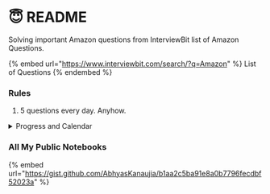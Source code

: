 # 😇 README

Solving important Amazon questions from InterviewBit list of Amazon Questions.&#x20;

{% embed url="https://www.interviewbit.com/search/?q=Amazon" %}
List of Questions
{% endembed %}

### Rules

1. &#x20;5 questions every day. Anyhow.&#x20;

<details>

<summary>Progress and Calendar </summary>

### 1st June

* [x] Rotate Matrix
* [x] Max Sum COntiguous Sub array
* [ ] Find Duplicate in Array
* [x] Merge Intervals
* [x] Spiral Order Matrix I

### 2nd June

* [x] Repeat and Missing Number Array
* [x] Merge Overlapping Intervals
* [x] Set Matrix Zeros
* [x] Spiral Order Matrix II
* [x] Largest Number

### 3rd June

* [x] Find Missing Integer
* [x] Pascal Triangle
* [x] Max Distance
* [x] Next Permutation
* [x] Wave Array

### 4th June

* [x] Min Steps in Infinite Grid
* [x] Flip
* [x] Find Permutation
* [ ] Maximum Absolute Difference
* [x] Maximum Unsorted Subarray

### 5th June

* [x] Reorder Data in Log Files
* [x] Make Equal Array
* [x] Excel Column Number
* [x] Excel Column Title
* [x] Grid Unique Paths

### 6th June

* [x] Power of Two Integers
* [x] Next Silimar Number
* [x] k-th Permutation
* [x] Median of Array
* [x] Square Root of Integer

### 7th June

* [x] Rotated Sorted Array search
* [x] Matrix Median
* [x] Capacity To ship packages within B Days
* [x] Implement \`StrStr\`
* [x] Integer To Roman

### 8th June

* [x] Roman To Integer
* [x] Length of the Last word
* [x] Atoi
* [x] Valid IP Addresses
* [x] Compare Version Numbers

### 9th June

* [x] Longest Palindromic SUbstring
* [ ] Count And Say
* [ ] Reverse the String
* [ ] Power of 2
* [ ] Minimum Characters  Required to Make a String Palindromic

### 10th June

* [ ] Convert to Palindrome
* [ ] Bulls and Cows
* [ ] Reverse Bits
* [ ] Single Number
* [ ] Divide Integers

### 11th June

* [ ] Single Number II
* [ ] Count Total Set Bits
* [ ] Palindromic Binary Representation
* [ ] Merge Two Sorted Lists II
* [ ] 3 Sum

### 12th June

* [ ] Remove Duplicates from sorted Array
* [ ] Container With Most Water
* [ ] Remove Element from Array
* [ ] Max Continuous Series of 1s
* [ ] Pair With Given Difference

### 13th June

* [ ] Maximum Ones After Modification
* [ ] Swap List Nodes in Pairs
* [ ] Rotate List
* [ ] Reorder List
* [ ] Merge Two Sorted Lists

### 14th June

* [ ] Remove Duplicates from Sorted List
* [ ] Add Two Numbers as Lists
* [ ] Remove Nth Node from List End
* [ ] Remove Nth Node from List End
* [ ] List Cycle

### 15th June

* [ ] Intersection of Linked List
* [ ] Reverse Linked List II
* [ ] Palindrome List
* [ ] K reverse Linked List
* [ ] Reverse Linked List II

### 16th June

* [ ] Palindrome List
* [ ] K reverse Linked List
* [ ] Reverse Alternate K Nodes
* [ ] Kth Node from Middle
* [ ] Sort Binary Linked List

</details>

### All My Public Notebooks

{% embed url="https://gist.github.com/AbhyasKanaujia/b1aa2c5ba91e8a0b7796fecdbf52023a" %}
